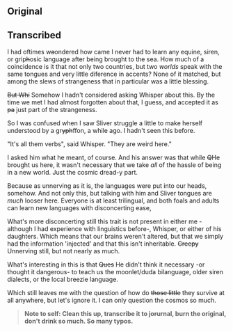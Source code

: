 ## Original


## Transcribed
I had oftimes w~~a~~ondered how came I never had to learn any equine, siren, or grip~~h~~osic language after being brought to the sea. How much of a coincidence is it that not only two countries, but two *worlds* speak with the same tongues and very little diference in accents? None of it matched, but among the slews of strangeness that in particular was a little blessing.

~~But Whi~~ Somehow I hadn't considered asking Whisper about this. By the time we met I had almost forgotten about that, I guess, and accepted it as ~~pa~~ just part of the strangeness.

So I was confused when I saw Sliver struggle a little to make herself understood by a gr~~yph~~ffon, a while ago. I hadn't seen this before.

 "It's all them verbs", said Whisper. "They are weird here."

I asked him what he meant, of course. And his answer was that while ~~Q~~He brought us here, it wasn't necessary that we take *all* of the hassle of being in a new world. Just the cosmic dread-y part.

Because as unnerving as it is, the languages were put into our heads, somehow. And not only this, but talking with him and Sliver tongues are *much* looser here. Everyone is at least trilingual, and both foals and adults can learn new languages with disconcerting ease,

What's more disconcerting still this trait is not present in either me -although I had experience with linguistics before-, Whisper, or either of his daughters. Which means that our brains weren't altered, but that we simply had the information 'injected' and that this isn't inheritable. ~~Creepy~~ Unnerving still, but not nearly as much.

What's interesting in this is that ~~Ques~~ He didn't think it necessary -or thought it dangerous- to teach us the moonlet/duda bilanguage, older siren dialects, or the local breezie language.

Which still leaves me with the question of how do ~~those little~~ they survive at all anywhere, but let's ignore it. I can only question the cosmos so much.

>**Note to self: Clean this up, transcribe it to jo~~r~~urnal, burn the original, don't drink so much. So many typos.**